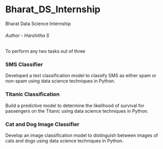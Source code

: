 # Bharat_DS_Internship
Bharat Data Science Internship
<br>
###### Author - Harshitha S

To perform any two tasks out of three

### SMS Classifier
Developed a text classification model to classify SMS as either spam or non-spam using data science techniques in Python.

### Titanic Classification
Build a predictive model to determine the likelihood of survival for passengers on the Titanic using data science techniques in Python.

### Cat and Dog Image Classifier
Develop an image classification model to distinguish between images of cats and dogs using data science techniques in Python.
